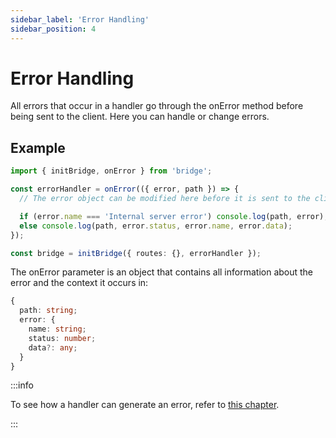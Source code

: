 ```yaml
---
sidebar_label: 'Error Handling'
sidebar_position: 4
---
```


# Error Handling

All errors that occur in a handler go through the onError method before being sent to the client. Here you can handle or change errors.

## Example

```ts twoslash
import { initBridge, onError } from 'bridge';

const errorHandler = onError(({ error, path }) => {
  // The error object can be modified here before it is sent to the client

  if (error.name === 'Internal server error') console.log(path, error); // Send to bug reporting
  else console.log(path, error.status, error.name, error.data);
});

const bridge = initBridge({ routes: {}, errorHandler });
```

The onError parameter is an object that contains all information about the error and the context it occurs in:

```ts
{
  path: string;
  error: {
    name: string;
    status: number;
    data?: any;
  }
}
```

:::info

To see how a handler can generate an error, refer to [this chapter](handler/error).

:::
